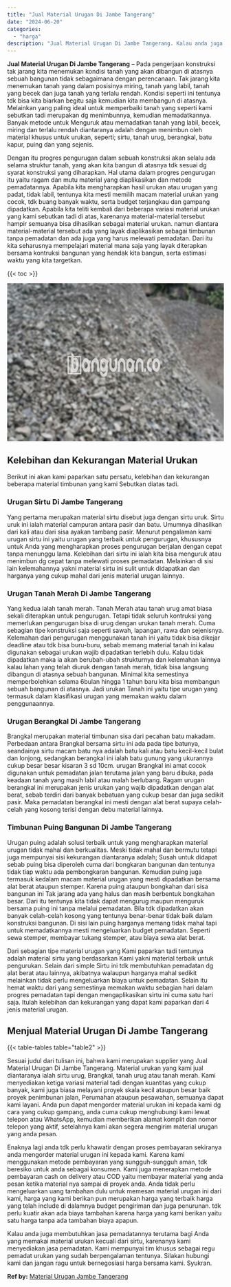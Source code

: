 ```yaml
---
title: "Jual Material Urugan Di Jambe Tangerang"
date: "2024-06-20"
categories: 
  - "harga"
description: "Jual Material Urugan Di Jambe Tangerang. Kalau anda juga membutuhkan jasa pemadatannya terutama bagi Anda yang memakai material urukan kecuali dari sirtu, ka..."
---
```


**Jual Material Urugan Di Jambe Tangerang** – Pada pengerjaan konstruksi tak jarang kita menemukan kondisi tanah yang akan dibangun di atasnya sebuah bangunan tidak sebagaimana dengan perencanaan. Tak jarang kita menemukan tanah yang dalam posisinya miring, tanah yang labil, tanah yang becek dan juga tanah yang terlalu rendah. Kondisi seperti ini tentunya tdk bisa kita biarkan begitu saja kemudian kita membangun di atasnya. Melainkan yang paling ideal untuk memperbaiki tanah yang seperti kami sebutkan tadi merupakan dg menimbunnya, kemudian memadatkannya. Banyak metode untuk Menguruk atau memadatkan tanah yang labil, becek, miring dan terlalu rendah diantaranya adalah dengan menimbun oleh material khusus untuk urukan, seperti; sirtu, tanah urug, berangkal, batu kapur, puing dan yang sejenis.

Dengan itu progres pengurugan dalam sebuah konstruksi akan selalu ada selama struktur tanah, yang akan kita bangun di atasnya tdk sesuai dg syarat konstruksi yang diharapkan. Hal utama dalam progres pengurugan itu yaitu ragam dan mutu material yang diaplikasikan dan metode pemadatannya. Apabila kita mengharapkan hasil urukan atau urugan yang padat, tidak labil, tentunya kita mesti memilih macam material urukan yang cocok, tdk buang banyak waktu, serta budget terjangkau dan gampang dipadatkan. Apabila kita teliti kembali dari beberapa variasi material urukan yang kami sebutkan tadi di atas, karenanya material-material tersebut hampir semuanya bisa dihasilkan sebagai material urukan. namun diantara material-material tersebut ada yang layak diaplikasikan sebagai timbunan tanpa pemadatan dan ada juga yang harus melewati pemadatan. Dari itu kita seharusnya mempelajari material mana saja yang layak diterapkan bersama kontruksi bangunan yang hendak kita bangun, serta estimasi waktu yang kita targetkan.

{{< toc >}}

![Jual Material Urugan Di Jambe Tangerang](/images/jual-urugan-17.png)

## Kelebihan dan Kekurangan Material Urukan

Berikut ini akan kami paparkan satu persatu, kelebihan dan kekurangan beberapa material timbunan yang kami Sebutkan diatas tadi.

### Urugan Sirtu Di Jambe Tangerang

Yang pertama merupakan material sirtu disebut juga dengan sirtu uruk. Sirtu uruk ini ialah material campuran antara pasir dan batu. Umumnya dihasilkan dari kali atau dari sisa ayakan tambang pasir. Menurut pengalaman kami urugan sirtu ini yaitu urugan yang terbaik untuk pengurugan, khususnya untuk Anda yang mengharapkan proses pengurugan berjalan dengan cepat tanpa menunggu lama. Kelebihan dari sirtu ini ialah kita bisa menguruk atau menimbun dg cepat tanpa melewati proses pemadatan. Melainkan di sisi lain kelemahannya yakni material sirtu ini sulit untuk didapatkan dan harganya yang cukup mahal dari jenis material urugan lainnya.

### Urugan Tanah Merah Di Jambe Tangerang

Yang kedua ialah tanah merah. Tanah Merah atau tanah urug amat biasa sekali diterapkan untuk pengurugan. Tetapi tidak seluruh kontruksi yang memerlukan pengurugan bisa di urug dengan urukan tanah merah. Cuma sebagian tipe konstruksi saja seperti sawah, lapangan, rawa dan sejenisnya. Kelemahan dari pengurugan menggunakan tanah ini yaitu tidak bisa dikejar deadline atau tdk bisa buru-buru, sebab memang material tanah ini kalau digunakan sebagai urukan wajib dipadatkan terlebih dulu. Kalau tidak dipadatkan maka ia akan berubah-ubah strukturnya dan kelemahan lainnya kalau lahan yang telah diuruk dengan tanah merah, tidak bisa langsung dibangun di atasnya sebuah bangunan. Minimal kita semestinya memperbolehkan selama 6bulan hingga 1 tahun baru kita bisa membangun sebuah bangunan di atasnya. Jadi urukan Tanah ini yaitu tipe urugan yang termasuk dalam klasifikasi urugan yang memakan waktu dalam penggunaannya.

### Urugan Berangkal Di Jambe Tangerang

Brangkal merupakan material timbunan sisa dari pecahan batu makadam. Perbedaan antara Brangkal bersama sirtu ini ada pada tipe batunya, seandainya sirtu macam batu nya adalah batu kali atau batu kecil-kecil bulat dan lonjong, sedangkan berangkal ini ialah batu gunung yang ukurannya cukup besar besar kisaran 3 sd 10cm. urugan Brangkal ini amat cocok digunakan untuk pemadatan jalan terutama jalan yang baru dibuka, pada keadaan tanah yang masih labil atau malah berlubang. Ragam urugan berangkal ini merupakan jenis urukan yang wajib dipadatkan dengan alat berat, sebab terdiri dari banyak bebatuan yang cukup besar dan juga sedikit pasir. Maka pemadatan berangkal ini mesti dengan alat berat supaya celah-celah yang kosong terisi dengan debu material lainnya.

### Timbunan Puing Bangunan Di Jambe Tangerang

Urugan puing adalah solusi terbaik untuk yang mengharapkan material urugan tidak mahal dan berkualitas. Meski tidak mahal dan bermutu tetapi juga mempunyai sisi kekurangan diantaranya adalah; Susah untuk didapat sebab puing bisa diperoleh cuma dari bongkaran bangunan dan tentunya tidak tiap waktu ada pembongkaran bangunan. Kemudian puing juga termasuk kedalam macam material urugan yang mesti dipadatkan bersama alat berat ataupun stemper. Karena puing ataupun bongkahan dari sisa bangunan ini Tak jarang ada yang halus dan masih berbentuk bongkahan besar. Dari itu tentunya kita tidak dapat mengurug maupun menguruk bersama puing ini tanpa melalui pemadatan. Bila tdk dipadatkan akan banyak celah-celah kosong yang tentunya benar-benar tidak baik dalam konstruksi bangunan. Di sisi lain puing harganya memang tidak mahal tapi untuk memadatkannya mesti mengeluarkan budget pemadatan. Seperti sewa stemper, membayar tukang stemper, atau biaya sewa alat berat.

Dari sebagian tipe material urugan yang Kami paparkan tadi tentunya adalah material sirtu yang berdasarkan Kami yakni material terbaik untuk pengurukan. Selain dari simple Sirtu ini tdk membutuhkan pemadatan dg alat berat atau lainnya, akibatnya walaupun harganya mahal sedikit melainkan tidak perlu mengeluarkan biaya untuk pemadatan. Selain itu hemat waktu dari yang semestinya memakan waktu sebagian hari dalam progres pemadatan tapi dengan mengaplikasikan sirtu ini cuma satu hari saja. Itulah kelebihan dan kekurangan yang dapat kami paparkan dari 4 jenis material urugan.

## Menjual Material Urugan Di Jambe Tangerang

{{< table-tables table="table2" >}}

Sesuai judul dari tulisan ini, bahwa kami merupakan supplier yang Jual Material Urugan Di Jambe Tangerang. Material urukan yang kami jual diantaranya ialah sirtu urug, Brangkal, tanah urug atau tanah merah. Kami menyediakan ketiga variasi material tadi dengan kuantitas yang cukup banyak, kami juga biasa melayani proyek skala kecil ataupun besar baik proyek penimbunan jalan, Perumahan ataupun pesawahan, semuanya dapat kami layani. Anda pun dapat mengorder material urukan ini kepada kami dg cara yang cukup gampang, anda cuma cukup menghubungi kami lewat telepon atau WhatsApp, kemudian memberikan alamat komplit dan nomor telepon yang aktif, setelahnya kami akan segera mengirim material urugan yang anda pesan.

Enaknya lagi anda tdk perlu khawatir dengan proses pembayaran sekiranya anda mengorder material urugan ini kepada kami. Karena kami menggunakan metode pembayaran yang sungguh-sungguh aman, tdk beresiko untuk anda sebagai konsumen. Kami juga menerapkan metode pembayaran cash on delivery atau COD yaitu membayar material yang anda pesan ketika material nya sampai di proyek anda. Anda tidak perlu mengeluarkan uang tambahan dulu untuk memesan material urugan ini dari kami, harga yang kami berikan pun merupakan harga yang terbaik harga yang telah include di dalamnya budget pengiriman dan juga penurunan. tdk perlu kuatir akan ada biaya tambahan karena harga yang kami berikan yaitu satu harga tanpa ada tambahan biaya apapun.

Kalau anda juga membutuhkan jasa pemadatannya terutama bagi Anda yang memakai material urukan kecuali dari sirtu, karenanya kami menyediakan jasa pemadatan. Kami mempunyai tim khusus sebagai regu pemadat urukan yang sudah berpengalaman tentunya. Silakan hubungi kami dan jangan ragu untuk bernegosiasi harga bersama kami. Syukran.

**Ref by:** [Material Urugan Jambe Tangerang](https://id.wikipedia.org/wiki/Material)
